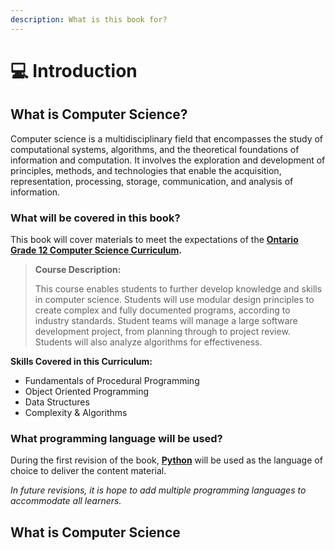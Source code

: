```yaml
---
description: What is this book for?
---
```


# 💻 Introduction

## What is Computer Science?

Computer science is a multidisciplinary field that encompasses the study of computational systems, algorithms, and the theoretical foundations of information and computation. It involves the exploration and development of principles, methods, and technologies that enable the acquisition, representation, processing, storage, communication, and analysis of information.

### What will be covered in this book?

This book will cover materials to meet the expectations of the [**Ontario Grade 12 Computer Science Curriculum**](https://www.edu.gov.on.ca/eng/curriculum/secondary/computer10to12\_2008.pdf)**.**

> **Course Description:**
>
> This course enables students to further develop knowledge and skills in computer science. Students will use modular design principles to create complex and fully documented programs, according to industry standards. Student teams will manage a large software development project, from planning through to project review. Students will also analyze algorithms for effectiveness.

**Skills Covered in this Curriculum:**

* Fundamentals of Procedural Programming
* Object Oriented Programming
* Data Structures
* Complexity & Algorithms

### What programming language will be used?

During the first revision of the book, [**Python**](https://www.python.org/) will be used as the language of choice to deliver the content material.&#x20;

_In future revisions, it is hope to add multiple programming languages to accommodate all learners._

## What is Computer Science
